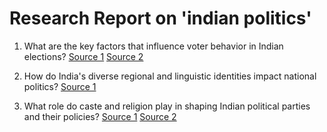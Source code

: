 # Research Report on 'indian politics'


1. What are the key factors that influence voter behavior in Indian elections? [Source 1](https://www.iilsindia.com/study-material/561186_1596909543.pdf) [Source 2](https://dhruvresearch.com/our_work/our_categories/governance/DecodingVotingBehaviour.html)

2. How do India's diverse regional and linguistic identities impact national politics? [Source 1](https://saveindia108.in/language-politics-in-india-a-threat-to-national-unity-and-sovereignty/)

3. What role do caste and religion play in shaping Indian political parties and their policies? [Source 1](https://testbook.com/ias-preparation/role-of-caste-in-indian-politics) [Source 2](https://en.wikipedia.org/wiki/Caste_politics)